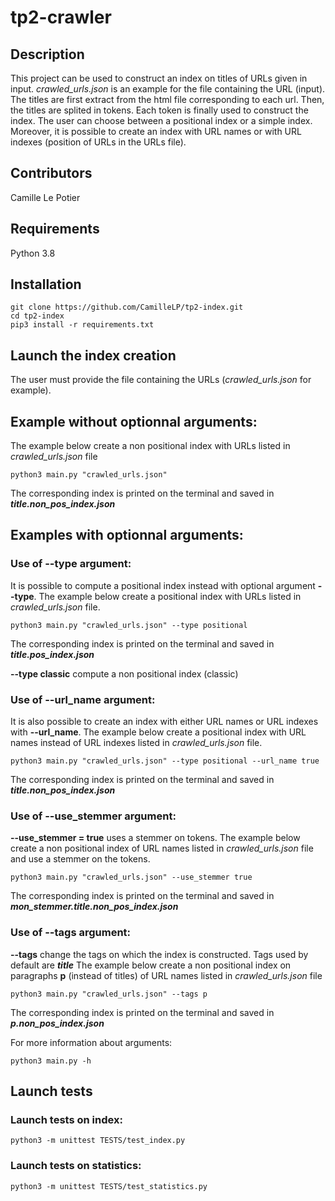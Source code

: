 # tp2-crawler

## Description
This project can be used to construct an index on titles of URLs given in input. *crawled_urls.json* is an example for the file containing the URL (input).
The titles are first extract from the html file corresponding to each url. Then, the titles are splited in tokens. Each token is finally used to construct the index.
The user can choose between a positional index or a simple index. Moreover, it is possible to create an index with URL names or with URL indexes (position of URLs in the URLs file).

## Contributors
Camille Le Potier

## Requirements
Python 3.8

## Installation
```shell
git clone https://github.com/CamilleLP/tp2-index.git
cd tp2-index
pip3 install -r requirements.txt
```

## Launch the index creation
The user must provide the file containing the URLs (*crawled_urls.json* for example).

## Example without optionnal arguments:

The example below create a non positional index with URLs listed in *crawled_urls.json* file
```shell
python3 main.py "crawled_urls.json"
```

The corresponding index is printed on the terminal and saved in ***title.non_pos_index.json***

## Examples with optionnal arguments:

### Use of **--type** argument:
It is possible to compute a positional index instead with optional argument **--type**.
The example below create a positional index with URLs listed in *crawled_urls.json* file.
```shell
python3 main.py "crawled_urls.json" --type positional
```

The corresponding index is printed on the terminal and saved in ***title.pos_index.json***

**--type classic** compute a non positional index (classic)

### Use of **--url_name** argument:
It is also possible to create an index with either URL names or URL indexes with **--url_name**.
The example below create a positional index with URL names instead of URL indexes listed in *crawled_urls.json* file.
```shell
python3 main.py "crawled_urls.json" --type positional --url_name true
```
The corresponding index is printed on the terminal and saved in ***title.non_pos_index.json***

### Use of **--use_stemmer** argument:
**--use_stemmer = true** uses a stemmer on tokens.
The example below create a non positional index of URL names listed in *crawled_urls.json* file and use a stemmer on the tokens.
```shell
python3 main.py "crawled_urls.json" --use_stemmer true
```
The corresponding index is printed on the terminal and saved in ***mon_stemmer.title.non_pos_index.json***

### Use of **--tags** argument:
**--tags** change the tags on which the index is constructed. Tags used by default are ***title***
The example below create a non positional index on paragraphs **p** (instead of titles) of URL names listed in *crawled_urls.json* file 
```shell
python3 main.py "crawled_urls.json" --tags p
```
The corresponding index is printed on the terminal and saved in ***p.non_pos_index.json***


For more information about arguments:
```shell
python3 main.py -h
```

## Launch tests

### Launch tests on index:

```shell
python3 -m unittest TESTS/test_index.py
```

### Launch tests on statistics:
```shell
python3 -m unittest TESTS/test_statistics.py
```